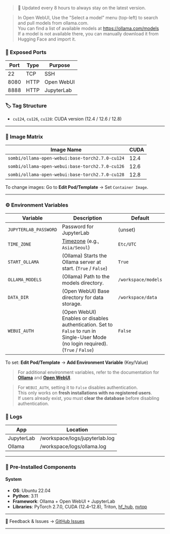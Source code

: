 > 🔄 Updated every 8 hours to always stay on the latest version.

> In Open WebUI, Use the "Select a model" menu (top-left) to search and pull models from ollama.com. \
> You can find a list of available models at <https://ollama.com/models> \
> If a model is not available there, you can manually download it from Hugging Face and import it.

### 🔌 Exposed Ports

| Port | Type | Purpose    |
| ---- | ---- | ---------- |
| 22   | TCP  | SSH        |
| 8080 | HTTP | Open WebUI |
| 8888 | HTTP | JupyterLab |

### 🏷️ Tag Structure

* `cu124`, `cu126`, `cu128`: CUDA version (12.4 / 12.6 / 12.8)

---

### 🧱 Image Matrix

| Image Name                                      | CUDA |
| ----------------------------------------------- | ---- |
| `sombi/ollama-open-webui:base-torch2.7.0-cu124` | 12.4 |
| `sombi/ollama-open-webui:base-torch2.7.0-cu126` | 12.6 |
| `sombi/ollama-open-webui:base-torch2.7.0-cu128` | 12.8 |

To change images: Go to **Edit Pod/Template** → Set `Container Image`.

---

### ⚙️ Environment Variables

| Variable              | Description                                                                                                                        | Default             |
| --------------------- | ---------------------------------------------------------------------------------------------------------------------------------- | ------------------- |
| `JUPYTERLAB_PASSWORD` | Password for JupyterLab                                                                                                            | (unset)             |
| `TIME_ZONE`           | [Timezone](https://en.wikipedia.org/wiki/List_of_tz_database_time_zones) (e.g., `Asia/Seoul`)                                      | `Etc/UTC`           |
| `START_OLLAMA`        | (Ollama) Starts the Ollama server at start. (`True` / `False`)                                                                     | `True`              |
| `OLLAMA_MODELS`       | (Ollama) Path to the models directory.                                                                                             | `/workspace/models` |
| `DATA_DIR`            | (Open WebUI) Base directory for data storage.                                                                                      | `/workspace/data`   |
| `WEBUI_AUTH`          | (Open WebUI) Enables or disables authentication. Set to `False` to run in Single-User Mode (no login required). (`True` / `False`) | `False`             |

To set: **Edit Pod/Template** → **Add Environment Variable** (Key/Value)

> For additional environment variables, refer to the documentation for [**Ollama**](https://github.com/ollama/ollama/issues/2941#issuecomment-2322778733) and [**Open WebUI**](https://docs.openwebui.com/getting-started/env-configuration).

> For `WEBUI_AUTH`, setting it to `False` disables authentication. \
> This only works on **fresh installations with no registered users**. \
> If users already exist, you must **clear the database** before disabling authentication.

### 📁 Logs

| App        | Location                       |
|------------|--------------------------------|
| JupyterLab | /workspace/logs/jupyterlab.log |
| Ollama     | /workspace/logs/ollama.log     |

---

### 🧩 Pre-Installed Components

#### **System**

* **OS**: Ubuntu 22.04
* **Python**: 3.11
* **Framework**: Ollama + Open WebUI + JupyterLab
* **Libraries**: PyTorch 2.7.0, CUDA (12.4–12.8), Triton, [hf\_hub](https://huggingface.co/docs/huggingface_hub), [nvtop](https://github.com/Syllo/nvtop)

---

💬 Feedback & Issues → [GitHub Issues](https://github.com/somb1/Ollama-Open-WebUI-RP/issues)

---

